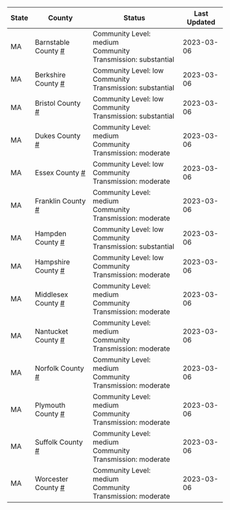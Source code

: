 State | County | Status | Last Updated
--- | --- | --- | --- 
MA | Barnstable County <a href="#barnstable_county">#</a> | <a name="barnstable_county"></a>Community Level: medium<br/>Community Transmission: substantial | 2023-03-06
MA | Berkshire County <a href="#berkshire_county">#</a> | <a name="berkshire_county"></a>Community Level: low<br/>Community Transmission: substantial | 2023-03-06
MA | Bristol County <a href="#bristol_county">#</a> | <a name="bristol_county"></a>Community Level: low<br/>Community Transmission: substantial | 2023-03-06
MA | Dukes County <a href="#dukes_county">#</a> | <a name="dukes_county"></a>Community Level: medium<br/>Community Transmission: moderate | 2023-03-06
MA | Essex County <a href="#essex_county">#</a> | <a name="essex_county"></a>Community Level: low<br/>Community Transmission: moderate | 2023-03-06
MA | Franklin County <a href="#franklin_county">#</a> | <a name="franklin_county"></a>Community Level: medium<br/>Community Transmission: moderate | 2023-03-06
MA | Hampden County <a href="#hampden_county">#</a> | <a name="hampden_county"></a>Community Level: low<br/>Community Transmission: substantial | 2023-03-06
MA | Hampshire County <a href="#hampshire_county">#</a> | <a name="hampshire_county"></a>Community Level: low<br/>Community Transmission: moderate | 2023-03-06
MA | Middlesex County <a href="#middlesex_county">#</a> | <a name="middlesex_county"></a>Community Level: medium<br/>Community Transmission: moderate | 2023-03-06
MA | Nantucket County <a href="#nantucket_county">#</a> | <a name="nantucket_county"></a>Community Level: medium<br/>Community Transmission: moderate | 2023-03-06
MA | Norfolk County <a href="#norfolk_county">#</a> | <a name="norfolk_county"></a>Community Level: medium<br/>Community Transmission: moderate | 2023-03-06
MA | Plymouth County <a href="#plymouth_county">#</a> | <a name="plymouth_county"></a>Community Level: medium<br/>Community Transmission: moderate | 2023-03-06
MA | Suffolk County <a href="#suffolk_county">#</a> | <a name="suffolk_county"></a>Community Level: medium<br/>Community Transmission: moderate | 2023-03-06
MA | Worcester County <a href="#worcester_county">#</a> | <a name="worcester_county"></a>Community Level: medium<br/>Community Transmission: moderate | 2023-03-06
